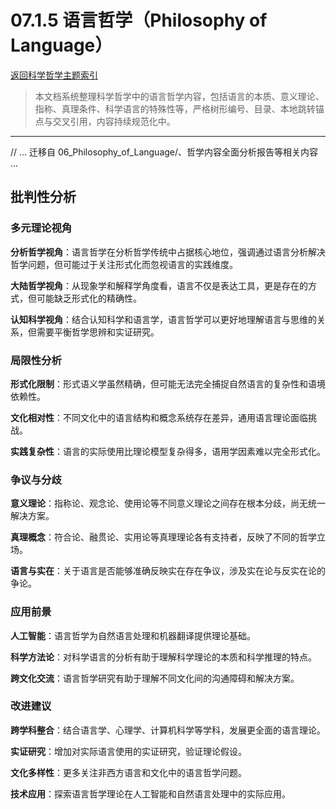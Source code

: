 # 07.1.5 语言哲学（Philosophy of Language）

[返回科学哲学主题索引](README.md)

> 本文档系统整理科学哲学中的语言哲学内容，包括语言的本质、意义理论、指称、真理条件、科学语言的特殊性等，严格树形编号、目录、本地跳转锚点与交叉引用，内容持续规范化中。

---

// ... 迁移自 06_Philosophy_of_Language/、哲学内容全面分析报告等相关内容 ...

## 批判性分析

### 多元理论视角

**分析哲学视角**：语言哲学在分析哲学传统中占据核心地位，强调通过语言分析解决哲学问题，但可能过于关注形式化而忽视语言的实践维度。

**大陆哲学视角**：从现象学和解释学角度看，语言不仅是表达工具，更是存在的方式，但可能缺乏形式化的精确性。

**认知科学视角**：结合认知科学和语言学，语言哲学可以更好地理解语言与思维的关系，但需要平衡哲学思辨和实证研究。

### 局限性分析

**形式化限制**：形式语义学虽然精确，但可能无法完全捕捉自然语言的复杂性和语境依赖性。

**文化相对性**：不同文化中的语言结构和概念系统存在差异，通用语言理论面临挑战。

**实践复杂性**：语言的实际使用比理论模型复杂得多，语用学因素难以完全形式化。

### 争议与分歧

**意义理论**：指称论、观念论、使用论等不同意义理论之间存在根本分歧，尚无统一解决方案。

**真理概念**：符合论、融贯论、实用论等真理理论各有支持者，反映了不同的哲学立场。

**语言与实在**：关于语言是否能够准确反映实在存在争议，涉及实在论与反实在论的争论。

### 应用前景

**人工智能**：语言哲学为自然语言处理和机器翻译提供理论基础。

**科学方法论**：对科学语言的分析有助于理解科学理论的本质和科学推理的特点。

**跨文化交流**：语言哲学研究有助于理解不同文化间的沟通障碍和解决方案。

### 改进建议

**跨学科整合**：结合语言学、心理学、计算机科学等学科，发展更全面的语言理论。

**实证研究**：增加对实际语言使用的实证研究，验证理论假设。

**文化多样性**：更多关注非西方语言和文化中的语言哲学问题。

**技术应用**：探索语言哲学理论在人工智能和自然语言处理中的实际应用。

